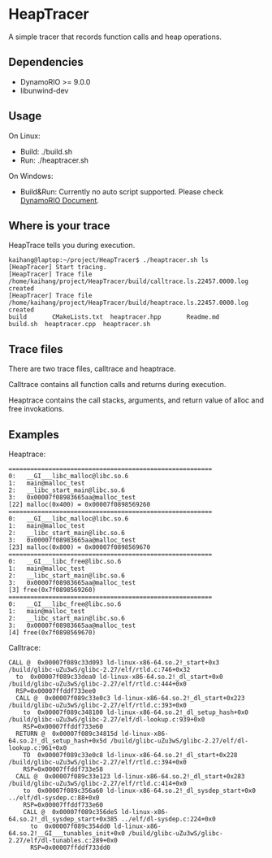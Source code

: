 # HeapTracer
A simple tracer that records function calls and heap operations.
## Dependencies
- DynamoRIO >= 9.0.0
- libunwind-dev
## Usage
On Linux:
- Build: ./build.sh
- Run: ./heaptracer.sh <application>
  
On Windows:
- Build&Run: Currently no auto script supported. Please check [DynamoRIO Document](https://dynamorio.org/page_build_client.html).

## Where is your trace
HeapTrace tells you during execution.
```
kaihang@laptop:~/project/HeapTracer$ ./heaptracer.sh ls
[HeapTracer] Start tracing.
[HeapTracer] Trace file /home/kaihang/project/HeapTracer/build/calltrace.ls.22457.0000.log created
[HeapTracer] Trace file /home/kaihang/project/HeapTracer/build/heaptrace.ls.22457.0000.log created
build	    CMakeLists.txt  heaptracer.hpp	     Readme.md
build.sh  heaptracer.cpp  heaptracer.sh   
```
## Trace files
There are two trace files, calltrace and heaptrace.

Calltrace contains all function calls and returns during execution.

Heaptrace contains the call stacks, arguments, and return value of alloc and free invokations.  

## Examples
Heaptrace:
```
========================================================
0:   __GI___libc_malloc@libc.so.6
1:   main@malloc_test
2:   __libc_start_main@libc.so.6
3:   0x00007f08983665aa@malloc_test
[22] malloc(0x400) = 0x00007f0898569260
========================================================
0:   __GI___libc_malloc@libc.so.6
1:   main@malloc_test
2:   __libc_start_main@libc.so.6
3:   0x00007f08983665aa@malloc_test
[23] malloc(0x800) = 0x00007f0898569670
========================================================
0:   __GI___libc_free@libc.so.6
1:   main@malloc_test
2:   __libc_start_main@libc.so.6
3:   0x00007f08983665aa@malloc_test
[3] free(0x7f0898569260)
========================================================
0:   __GI___libc_free@libc.so.6
1:   main@malloc_test
2:   __libc_start_main@libc.so.6
3:   0x00007f08983665aa@malloc_test
[4] free(0x7f0898569670)
```
  
Calltrace:
```
CALL @  0x00007f089c33d093 ld-linux-x86-64.so.2!_start+0x3 /build/glibc-uZu3wS/glibc-2.27/elf/rtld.c:746+0x32
  to  0x00007f089c33dea0 ld-linux-x86-64.so.2!_dl_start+0x0 /build/glibc-uZu3wS/glibc-2.27/elf/rtld.c:444+0x0
  RSP=0x00007ffddf733ee0
  CALL @  0x00007f089c33e0c3 ld-linux-x86-64.so.2!_dl_start+0x223 /build/glibc-uZu3wS/glibc-2.27/elf/rtld.c:393+0x0
    to  0x00007f089c348100 ld-linux-x86-64.so.2!_dl_setup_hash+0x0 /build/glibc-uZu3wS/glibc-2.27/elf/dl-lookup.c:939+0x0
    RSP=0x00007ffddf733e60
  RETURN @  0x00007f089c34815d ld-linux-x86-64.so.2!_dl_setup_hash+0x5d /build/glibc-uZu3wS/glibc-2.27/elf/dl-lookup.c:961+0x0
    TO  0x00007f089c33e0c8 ld-linux-x86-64.so.2!_dl_start+0x228 /build/glibc-uZu3wS/glibc-2.27/elf/rtld.c:394+0x0
    RSP=0x00007ffddf733e58
  CALL @  0x00007f089c33e123 ld-linux-x86-64.so.2!_dl_start+0x283 /build/glibc-uZu3wS/glibc-2.27/elf/rtld.c:414+0x0
    to  0x00007f089c356a60 ld-linux-x86-64.so.2!_dl_sysdep_start+0x0 ../elf/dl-sysdep.c:88+0x0
    RSP=0x00007ffddf733e60
    CALL @  0x00007f089c356de5 ld-linux-x86-64.so.2!_dl_sysdep_start+0x385 ../elf/dl-sysdep.c:224+0x0
      to  0x00007f089c354dd0 ld-linux-x86-64.so.2!__GI___tunables_init+0x0 /build/glibc-uZu3wS/glibc-2.27/elf/dl-tunables.c:289+0x0
      RSP=0x00007ffddf733dd0
```
